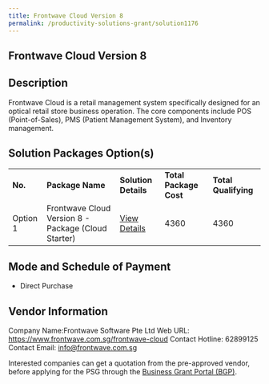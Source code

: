 ```yaml
---
title: Frontwave Cloud Version 8
permalink: /productivity-solutions-grant/solution1176
---
```


## Frontwave Cloud Version 8

## Description

Frontwave Cloud is a retail management system specifically designed for an optical retail store business operation. The core components include POS (Point-of-Sales), PMS (Patient Management System), and Inventory management.

## Solution Packages Option(s)

<table>
<tr>
<td><b>No.</b></td>
<td><b>Package Name</b></td>
<td><b>Solution Details</b></td>
<td><b>Total Package Cost</b></td>
<td><b>Total Qualifying</b></td>
</tr>
<tr>
<td>Option 1</td>
<td>Frontwave Cloud Version 8 - Package (Cloud Starter)</td>
<td><a href='https://www.gobusiness.gov.sg/images/psg/Desensitised_Frontwave_Annex_3_CR_wef_4_Sept_2020_Part_2.pdf'>View Details</a></td>
<td>4360</td>
<td>4360</td>
</tr>
</table>

## Mode and Schedule of Payment

 - Direct Purchase

## Vendor Information

 Company Name:Frontwave Software Pte Ltd 
Web URL: https://www.frontwave.com.sg/frontwave-cloud 
Contact Hotline: 62899125 
Contact Email: info@frontwave.com.sg 


Interested companies can get a quotation from the pre-approved vendor, before applying for the PSG through the <a href='https://www.businessgrants.gov.sg/'>Business Grant Portal (BGP)</a>.
